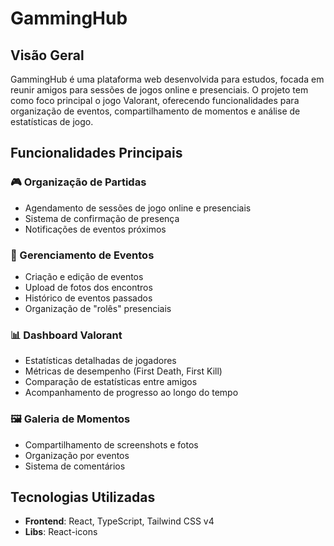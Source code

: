 # GammingHub

## Visão Geral

GammingHub é uma plataforma web desenvolvida para estudos, focada em reunir amigos para sessões de jogos online e presenciais. O projeto tem como foco principal o jogo Valorant, oferecendo funcionalidades para organização de eventos, compartilhamento de momentos e análise de estatísticas de jogo.

## Funcionalidades Principais

### 🎮 Organização de Partidas
- Agendamento de sessões de jogo online e presenciais
- Sistema de confirmação de presença
- Notificações de eventos próximos

### 📅 Gerenciamento de Eventos
- Criação e edição de eventos
- Upload de fotos dos encontros
- Histórico de eventos passados
- Organização de "rolês" presenciais

### 📊 Dashboard Valorant
- Estatísticas detalhadas de jogadores
- Métricas de desempenho (First Death, First Kill)
- Comparação de estatísticas entre amigos
- Acompanhamento de progresso ao longo do tempo

### 🖼️ Galeria de Momentos
- Compartilhamento de screenshots e fotos
- Organização por eventos
- Sistema de comentários

## Tecnologias Utilizadas

- **Frontend**: React, TypeScript, Tailwind CSS v4
- **Libs**: React-icons